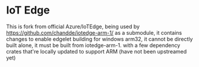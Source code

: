 # IoT Edge

This is fork from official Azure/IoTEdge, being used by https://github.com/chandde/iotedge-arm-1/ as a submodule, it contains changes to enable edgelet building for windows arm32, it cannot be directly built alone, it must be built from iotedge-arm-1. with a few dependency crates that're locally updated to support ARM (have not been upstreamed yet)
